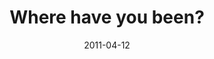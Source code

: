 ---
layout: base.njk
title : 'Where have you been?' 
view_title : 'Where have you been?' 
year : '2011' 
date : '2011-04-12' 
img_file : '/drawing/wherehaveyoubeen-2011.png' 
html_file : 'wherehaveyoubeen-2011' 
next_html : 'howaboutthat.html' 
year_order : '19' 
permalink : "title/{{html_file}}.html"
---